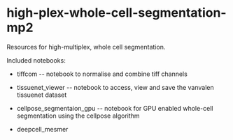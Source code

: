 # high-plex-whole-cell-segmentation-mp2
Resources for high-multiplex, whole cell segmentation.

Included notebooks:
* tiffcom -- notebook to normalise and combine tiff channels

* tissuenet_viewer -- notebook to access, view and save the vanvalen tissuenet dataset

* cellpose_segmentaion_gpu -- notebook for GPU enabled whole-cell segmentation using the cellpose algorithm

* deepcell_mesmer
